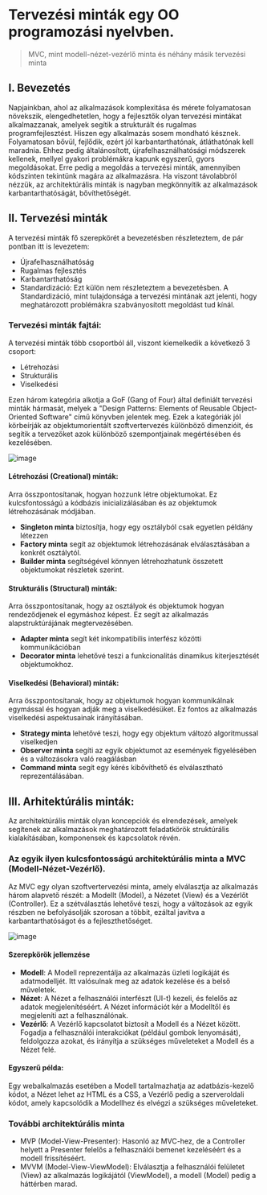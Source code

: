 # Tervezési minták egy OO programozási nyelvben. 
> MVC, mint modell-nézet-vezérlő minta és néhány másik tervezési minta

## I. Bevezetés
Napjainkban, ahol az alkalmazások komplexitása és mérete folyamatosan növekszik, elengedhetetlen, hogy a fejlesztők olyan tervezési mintákat alkalmazzanak, amelyek segítik a strukturált és rugalmas programfejlesztést. Hiszen egy alkalmazás sosem mondható késznek. Folyamatosan bővül, fejlődik, ezért jól karbantarthatónak, átláthatónak kell maradnia. Ehhez pedig általánosított, újrafelhasználhatósági módszerek kellenek, mellyel gyakori problémákra kapunk egyszerű, gyors megoldásokat. Erre pedig a megoldás a tervezési minták, amennyiben kódszinten tekintünk magára az alkalmazásra. Ha viszont távolabbról nézzük, az architektúrális minták is nagyban megkönnyítik az alkalmazások karbantarthatóságát, bővíthetőségét.



## II. Tervezési minták
A tervezési minták fő szerepkörét a bevezetésben részleteztem, de pár pontban itt is levezetem:
-	Újrafelhasználhatóság
-	Rugalmas fejlesztés
-	Karbantarthatóság
-	Standardizáció:
  Ezt külön nem részleteztem a bevezetésben. A Standardizáció, mint tulajdonsága a tervezési mintának azt jelenti, hogy meghatározott problémákra szabványosított megoldást tud kínál.

### Tervezési minták fajtái:
A tervezési minták több csoportból áll, viszont kiemelkedik a következő 3 csoport:
-	Létrehozási 
-	Strukturális 
-	Viselkedési

Ezen három kategória alkotja a GoF (Gang of Four) által definiált tervezési minták hármasát, melyek a "Design Patterns: Elements of Reusable Object-Oriented Software" című könyvben jelentek meg. Ezek a kategóriák jól körbeírják az objektumorientált szoftvertervezés különböző dimenzióit, és segítik a tervezőket azok különböző szempontjainak megértésében és kezelésében.

![image](https://github.com/vellt/wumpus/assets/61885011/a5e4a608-87fb-48ee-8dca-0d2440792be3)

#### Létrehozási (Creational) minták: 
Arra összpontosítanak, hogyan hozzunk létre objektumokat. Ez kulcsfontosságú a kódbázis inicializálásában és az objektumok létrehozásának módjában.
-	**Singleton minta** biztosítja, hogy egy osztályból csak egyetlen példány létezzen
-	**Factory minta** segít az objektumok létrehozásának elválasztásában a konkrét osztálytól.
-	**Builder minta** segítségével könnyen létrehozhatunk összetett objektumokat részletek szerint.

#### Strukturális (Structural) minták: 
Arra összpontosítanak, hogy az osztályok és objektumok hogyan rendeződjenek el egymáshoz képest. Ez segít az alkalmazás alapstruktúrájának megtervezésében.
-	**Adapter minta** segít két inkompatibilis interfész közötti kommunikációban
-	**Decorator minta** lehetővé teszi a funkcionalitás dinamikus kiterjesztését objektumokhoz.

#### Viselkedési (Behavioral) minták: 
Arra összpontosítanak, hogy az objektumok hogyan kommunikálnak egymással és hogyan adják meg a viselkedésüket. Ez fontos az alkalmazás viselkedési aspektusainak irányításában.
-	**Strategy minta** lehetővé teszi, hogy egy objektum változó algoritmussal viselkedjen
-	**Observer minta** segíti az egyik objektumot az események figyelésében és a változásokra való reagálásban
-	**Command minta** segít egy kérés kibővíthető és elválasztható reprezentálásában.


## III. Arhitektúrális minták:
Az architektúrális minták olyan koncepciók és elrendezések, amelyek segítenek az alkalmazások meghatározott feladatkörök struktúrális kialakításában, komponensek és kapcsolatok révén. 

### Az egyik ilyen kulcsfontosságú architektúrális minta a MVC (Modell-Nézet-Vezérlő).
Az MVC egy olyan szoftvertervezési minta, amely elválasztja az alkalmazás három alapvető részét: a Modellt (Model), a Nézetet (View) és a Vezérlőt (Controller). 
Ez a szétválasztás lehetővé teszi, hogy a változások az egyik részben ne befolyásolják szorosan a többit, ezáltal javítva a karbantarthatóságot és a fejleszthetőséget.

![image](https://github.com/vellt/wumpus/assets/61885011/03f4726f-c0fb-4bd3-9bee-3dd0b8ec6f16)

#### Szerepkörök jellemzése
-	**Modell**: A Modell reprezentálja az alkalmazás üzleti logikáját és adatmodelljét. Itt valósulnak meg az adatok kezelése és a belső műveletek.
-	**Nézet**: A Nézet a felhasználói interfészt (UI-t) kezeli, és felelős az adatok megjelenítéséért. A Nézet információt kér a Modelltől és megjeleníti azt a felhasználónak.
-	**Vezérlő**: A Vezérlő kapcsolatot biztosít a Modell és a Nézet között. Fogadja a felhasználói interakciókat (például gombok lenyomását), feldolgozza azokat, és irányítja a szükséges műveleteket a Modell és a Nézet felé.

#### Egyszerű példa: 
Egy webalkalmazás esetében a Modell tartalmazhatja az adatbázis-kezelő kódot, a Nézet lehet az HTML és a CSS, a Vezérlő pedig a szerveroldali kódot, amely kapcsolódik a Modellhez és elvégzi a szükséges műveleteket.


### További architektúrális minta
- MVP (Model-View-Presenter): Hasonló az MVC-hez, de a Controller helyett a Presenter felelős a felhasználói bemenet kezeléséért és a modell frissítéséért.
- MVVM (Model-View-ViewModel): Elválasztja a felhasználói felületet (View) az alkalmazás logikájától (ViewModel), a modell (Model) pedig a háttérben marad.

